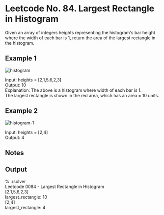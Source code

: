 # Leetcode No. 84.  Largest Rectangle in Histogram


Given an array of integers heights representing the histogram's bar height where the width of each bar is 1, return the area of the largest rectangle in the histogram.

## Example 1

![histogram](https://user-images.githubusercontent.com/2225377/211133369-62346d6d-7425-46f0-9498-429d0c02b373.jpeg)

Input: heights = [2,1,5,6,2,3]  
Output: 10  
Explanation: The above is a histogram where width of each bar is 1.  
The largest rectangle is shown in the red area, which has an area = 10 units.  


## Example 2
![histogram-1](https://user-images.githubusercontent.com/2225377/211133376-50a08aa5-a51a-4c66-a2b6-1c5780a66a9b.jpeg)

Input: heights = [2,4]  
Output: 4


## Notes

## Output

% ./solver   
Leetcode 0084 - Largest Rectangle in Histogram  
[2,1,5,6,2,3]  
largest_rectangle: 10  
[2,4]  
largest_rectangle: 4  

